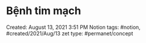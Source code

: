 ---
---

# Bệnh tim mạch

Created: August 13, 2021 3:51 PM
Notion tags: #notion, #created/2021/Aug/13
zet type: #permanet/concept

